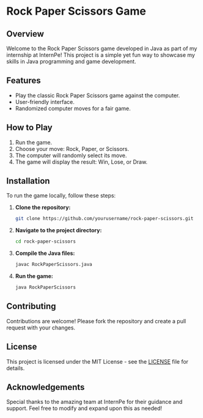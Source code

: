 # Rock Paper Scissors Game

## Overview

Welcome to the Rock Paper Scissors game developed in Java as part of my internship at InternPe! This project is a simple yet fun way to showcase my skills in Java programming and game development.

## Features

- Play the classic Rock Paper Scissors game against the computer.
- User-friendly interface.
- Randomized computer moves for a fair game.

## How to Play

1. Run the game.
2. Choose your move: Rock, Paper, or Scissors.
3. The computer will randomly select its move.
4. The game will display the result: Win, Lose, or Draw.

## Installation

To run the game locally, follow these steps:

1. **Clone the repository:**
    ```sh
    git clone https://github.com/yourusername/rock-paper-scissors.git
    ```
2. **Navigate to the project directory:**
    ```sh
    cd rock-paper-scissors
    ```
3. **Compile the Java files:**
    ```sh
    javac RockPaperScissors.java
    ```
4. **Run the game:**
    ```sh
    java RockPaperScissors
    ```

## Contributing

Contributions are welcome! Please fork the repository and create a pull request with your changes.

## License

This project is licensed under the MIT License - see the [LICENSE](LICENSE) file for details.

## Acknowledgements

Special thanks to the amazing team at InternPe for their guidance and support.
Feel free to modify and expand upon this as needed!
